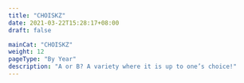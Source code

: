 ```yaml
---
title: "CHOISKZ"
date: 2021-03-22T15:28:17+08:00
draft: false

mainCat: "CHOISKZ"
weight: 12
pageType: "By Year"
description: "A or B? A variety where it is up to one’s choice!"
---
```

